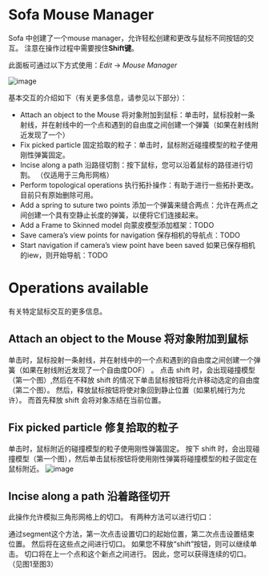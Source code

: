 # Sofa Mouse Manager
Sofa 中创建了一个mouse manager，允许轻松创建和更改与鼠标不同按钮的交互。 注意在操作过程中需要按住**Shift键**。

此面板可通过以下方式使用：*Edit* -> *Mouse Manager*

![image]()

基本交互的介绍如下（有关更多信息，请参见以下部分）：

 - Attach an object to the Mouse 将对象附加到鼠标：单击时，鼠标投射一条射线，并在射线中的一个点和遇到的自由度之间创建一个弹簧（如果在射线附近发现了一个）
 - Fix picked particle 固定拾取的粒子：单击时，鼠标附近碰撞模型的粒子使用刚性弹簧固定。
 - Incise along a path 沿路径切割：按下鼠标，您可以沿着鼠标的路径进行切割。 （仅适用于三角形网格）
 - Perform topological operations 执行拓扑操作：有助于进行一些拓扑更改。 目前只有原始删除可用。
 - Add a spring to suture two points 添加一个弹簧来缝合两点：允许在两点之间创建一个具有空静止长度的弹簧，以便将它们连接起来。
 - Add a Frame to Skinned model 向蒙皮模型添加框架：TODO
 - Save camera’s view points for navigation 保存相机的导航点：TODO
 - Start navigation if camera’s view point have been saved 如果已保存相机的iew，则开始导航：TODO
 
 # Operations available
 有关特定鼠标交互的更多信息。

## Attach an object to the Mouse 将对象附加到鼠标
单击时，鼠标投射一条射线，并在射线中的一个点和遇到的自由度之间创建一个弹簧（如果在射线附近发现了一个自由度DOF） 。
点击 shift 时，会出现碰撞模型（第一个图）,然后在不释放 shift 的情况下单击鼠标按钮将允许移动选定的自由度（第二个图）。 
然后，释放鼠标按钮将使对象回到静止位置（如果机械行为允许）。 
而首先释放 shift 会将对象冻结在当前位置。

## Fix picked particle 修复拾取的粒子
单击时，鼠标附近的碰撞模型的粒子使用刚性弹簧固定。 按下 shift 时，会出现碰撞模型（第一个图），然后单击鼠标按钮将使用刚性弹簧将碰撞模型的粒子固定在鼠标附近。
![image](200px-Fixed_011.png)

## Incise along a path 沿着路径切开
此操作允许模拟三角形网格上的切口。 有两种方法可以进行切口：

通过segment这个方法，第一次点击设置切口的起始位置，第二次点击设置结束位置。 然后将在这些点之间进行切口。 如果您不释放“shift”按钮，则可以继续单击。 切口将在上一个点和这个新点之间进行。 因此，您可以获得连续的切口。 （见图1至图3）
